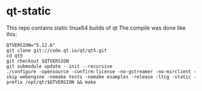 # qt-static

This repo contains static linux64 builds of qt
The compile was done like this:

```
QTVERSION="5.12.6"
git clone git://code.qt.io/qt/qt5.git
cd qt5
git checkout $QTVERSION
git submodule update --init --recursive
./configure -opensource -confirm-license -no-gstreamer -no-mirclient -skip webengine -nomake tests -nomake examples -release -ltcg -static -prefix /opt/qt/$QTVERSION && make
```

